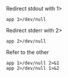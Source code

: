 Redirect stdout with 1>
```
app 1>/dev/null
```

Redirect stderr with 2>
```
app 2>/dev/null
```

Refer to the other
```
app 1>/dev/null 2>&1
app 2>/dev/null 1>&2
```
